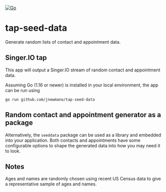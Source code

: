 [![Go](https://github.com/jnewmano/tap-seed-data/actions/workflows/go.yml/badge.svg)](https://github.com/jnewmano/tap-seed-data/actions/workflows/go.yml)

# tap-seed-data
Generate random lists of contact and appointment data.

## Singer.IO tap

This app will output a Singer.IO stream of random contact
and appointment data. 

Assuming Go (1.16 or newer) is installed in your local environment, the 
app can be run using

```
go run github.com/jnewmano/tap-seed-data
```

## Random contact and appointment generator as a package
Alternatively, the `seeddata` package can be used as a library
and embedded into your application. Both contacts and appointments
have some configurable options to shape the generated data into
how you may need it to look.

## Notes

Ages and names are randomly chosen using recent US Census data to
give a representative sample of ages and names.

